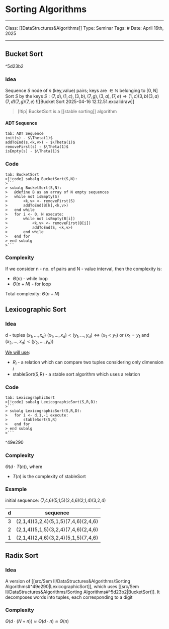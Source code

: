 # Sorting Algorithms
___
Class: [[DataStructures&Algorithms]]
Type: Seminar
Tags: # 
Date: April 16th, 2025
___
## Bucket Sort
^5d23b2
### Idea
Sequence $S$ node of $n \text{ (key,value)}$ pairs; keys are $\in \mathbb{N}$ belonging to $[0,N]$
Sort $S$ by the keys 
$S: (7,d),(1,c),(3,b),(7,g),(3,a),(7,e) \Rightarrow (1,c)(3,b)(3,a)(7,d)(7,g)(7,e)$
![[Bucket Sort 2025-04-16 12.12.51.excalidraw]]

>[!tip]  BucketSort is a [[stable sorting]] algorithm

#### ADT Sequence
```tabs 
tab: ADT Sequence
init(s) - $\Theta(1)$
addToEnd(s,<k,v>) - $\Theta(1)$
removeFirst(s) - $\Theta(1)$
isEmpty(s) - $\Theta(1)$
```

### Code
```tabs
tab: BucketSort
>[!code] subalg BucketSort(S,N):
>```
> subalg BucketSort(S,N):
> 	@define B as an array of N empty sequences
> 	while not isEmpty(S)
> 		<k,v> <- removeFirst(S)
> 		addToEnd(B[k],<k,v>)
> 	end while
> 	for i <- 0, N execute:
> 		while not isEmpty(B[i])
> 			<k,v> <- removeFirst(B[i])
> 			addToEnd(S, <k,v>)
> 		end while
> 	end for
> end subalg
>```
```

### Complexity
 If we consider n - no. of pairs and N - value interval, then the complexity is:
 -	$\Theta(n)$ - while loop
 -	$\Theta(n+N)$ - for loop 
 
Total complexity: $\Theta(n+N)$

## Lexicographic Sort

### Idea 
d - tuples $(x_1,...,x_d)$
$(x_1,...,x_d) < (y_1,...,y_d) \iff (x_1 < y_1) \text{ or } (x_1=y_1 \text{ and } (x_2,...,x_d) < (y_2,...,y_d))$

<u>We will use</u>:
- $R_i$ - a relation which can compare two tuples considering only dimension $i$
- $\text{stableSort(S,R)}$ - a stable sort algorithm which uses a relation 
### Code
```tabs
tab: LexicographicSort
>[!code] subalg LexicographicSort(S,R,D):
>```
> subalg LexicographicSort(S,R,D):
> 	for i <- d,1,-1 execute:
> 		stableSort(S,R)
> 	end for
> end subalg
>```
```

^49e290

### Complexity
$\Theta(d \cdot T(n))$, where 
- $T(n)$ is the complexity of $\text{stableSort}$

### Example
initial sequence: (7,4,6)(5,1,5)(2,4,6)(2,1,4)(3,2,4)

| d   | sequence                            |
| --- | ----------------------------------- |
| 3   | (2,1,4)(3,2,4)(5,1,5)(7,4,6)(2,4,6) |
| 2   | (2,1,4)(5,1,5)(3,2,4)(7,4,6)(2,4,6) |
| 1   | (2,1,4)(2,4,6)(3,2,4)(5,1,5)(7,4,6) |

## Radix Sort
### Idea 
A version of [[src/Sem II/DataStructures&Algorithms/Sorting Algorithms#^49e290|LexicographicSort]], which uses [[src/Sem II/DataStructures&Algorithms/Sorting Algorithms#^5d23b2|BucketSort]]. It decomposes words into tuples, each corresponding to a digit 

### Complexity
$\Theta(d \cdot (N + n)) \approx \Theta(d \cdot n) \approx \Theta(n)$

